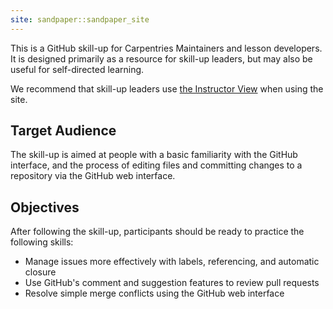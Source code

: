 ```yaml
---
site: sandpaper::sandpaper_site
---
```


This is a GitHub skill-up for Carpentries Maintainers and lesson developers.
It is designed primarily as a resource for skill-up leaders,
but may also be useful for self-directed learning.

We recommend that skill-up leaders use [the Instructor View](./instructor/index.html) when using the site.

## Target Audience

The skill-up is aimed at people with a basic familiarity with the GitHub interface,
and the process of editing files and 
committing changes to a repository via the GitHub web interface.

## Objectives

After following the skill-up, participants should be ready to practice the following skills:

- Manage issues more effectively with labels, referencing, and automatic closure
- Use GitHub's comment and suggestion features to review pull requests
- Resolve simple merge conflicts using the GitHub web interface

